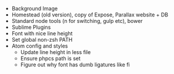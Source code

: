 * Background Image
* Homestead (old version), copy of Expose, Parallax website + DB
* Standard node tools (n for switching, gulp etc), bower
* Sublime Plugins
* Font with nice line height
* Set global non-zsh PATH
* Atom config and styles
    * Update line height in less file
    * Ensure phpcs path is set
    * Figure out why font has dumb ligatures like fi
